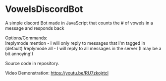 # VowelsDiscordBot
A simple discord Bot made in JavaScript that counts the # of vowels in a message and responds back

Options/Commands:  
!replymode mention - I will only reply to messages that I'm tagged in (default)
!replymode all - I will reply to all messages in the server (I may be a bit annoying!)

Source code in repository. 

Video Demonstration: 
https://youtu.be/RU7zkojrtcI
